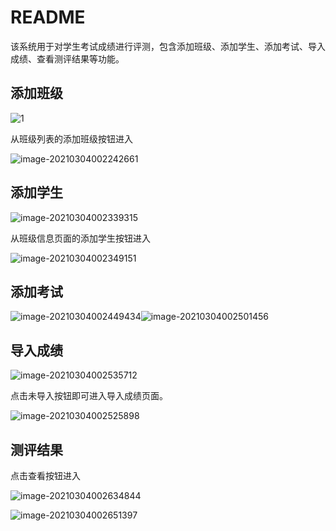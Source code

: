 # README

该系统用于对学生考试成绩进行评测，包含添加班级、添加学生、添加考试、导入成绩、查看测评结果等功能。

## 添加班级

![1](https://s3.ax1x.com/2021/03/04/6E7XJs.md.png)

从班级列表的添加班级按钮进入

![image-20210304002242661](https://s3.ax1x.com/2021/03/04/6E7Oij.md.png)

## 添加学生

![image-20210304002339315](https://s3.ax1x.com/2021/03/04/6E7jWn.md.png)

从班级信息页面的添加学生按钮进入

![image-20210304002349151](https://s3.ax1x.com/2021/03/04/6E7qoQ.md.png)

## 添加考试

![image-20210304002449434](https://s3.ax1x.com/2021/03/04/6E7bdg.md.png)![image-20210304002501456](https://s3.ax1x.com/2021/03/04/6E7zQ0.md.png)

## 导入成绩



![image-20210304002535712](https://s3.ax1x.com/2021/03/04/6EHSyV.md.png)

点击未导入按钮即可进入导入成绩页面。

![image-20210304002525898](https://s3.ax1x.com/2021/03/04/6E7zQ0.md.png)

## 测评结果

点击查看按钮进入

![image-20210304002634844](https://s3.ax1x.com/2021/03/04/6EHCeU.png)

![image-20210304002651397](https://s3.ax1x.com/2021/03/04/6EHpLT.png)

